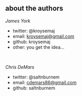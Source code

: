 ##  about the authors

*James York*

- twitter: @kroysemaj
- email: kroysemaj@gmail.com
- github: kroysemaj
- other: you get the idea...

<br>

*Chris DeMars*

- twitter: @saltnburnem
- email: cdemars86@gmail.com
- github: saltnburnem